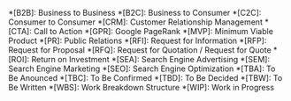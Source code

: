*[B2B]:                     Business to Business
*[B2C]:                     Business to Consumer
*[C2C]:                     Consumer to Consumer
*[CRM]:                     Customer Relationship Management
*[CTA]:                     Call to Action
*[GPR]:                     Google PageRank
*[MVP]:                     Minimum Viable Product
*[PR]:                      Public Relations
*[RFI]:                     Request for Information
*[RFP]:                     Request for Proposal
*[RFQ]:                     Request for Quotation / Request for Quote
*[ROI]:                     Return on Investment
*[SEA]:                     Search Engine Advertising
*[SEM]:                     Search Engine Marketing
*[SEO]:                     Search Engine Optimization
*[TBA]:                     To Be Anounced
*[TBC]:                     To Be Confirmed
*[TBD]:                     To Be Decided
*[TBW]:                     To Be Written
*[WBS]:                     Work Breakdown Structure
*[WIP]:                     Work in Progress